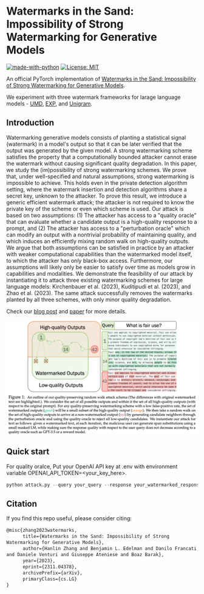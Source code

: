 # Watermarks in the Sand: Impossibility of Strong Watermarking for Generative Models

[![made-with-python](https://img.shields.io/badge/Made%20with-Python-red.svg)](#python)
[![License: MIT](https://img.shields.io/badge/License-MIT-yellow.svg)](https://opensource.org/licenses/MIT)

An official PyTorch implementation of [Watermarks in the Sand: Impossibility of Strong Watermarking for Generative Models](https://arxiv.org/abs/2311.04378).

We experiment with three watermark frameworks for larage language models - [UMD](https://arxiv.org/abs/2301.10226), [EXP](https://arxiv.org/abs/2307.15593), and [Unigram](https://arxiv.org/abs/2306.17439).

## Introduction
Watermarking generative models consists of planting a statistical signal (watermark) in a model's output so that it can be later verified that the output was generated by the given model. A strong watermarking scheme satisfies the property that a computationally bounded attacker cannot erase the watermark without causing significant quality degradation. In this paper, we study the (im)possibility of strong watermarking schemes. We prove that, under well-specified and natural assumptions, strong watermarking is impossible to achieve. This holds even in the private detection algorithm setting, where the watermark insertion and detection algorithms share a secret key, unknown to the attacker. To prove this result, we introduce a generic efficient watermark attack; the attacker is not required to know the private key of the scheme or even which scheme is used. Our attack is based on two assumptions: (1) The attacker has access to a "quality oracle" that can evaluate whether a candidate output is a high-quality response to a prompt, and (2) The attacker has access to a "perturbation oracle" which can modify an output with a nontrivial probability of maintaining quality, and which induces an efficiently mixing random walk on high-quality outputs. We argue that both assumptions can be satisfied in practice by an attacker with weaker computational capabilities than the watermarked model itself, to which the attacker has only black-box access. Furthermore, our assumptions will likely only be easier to satisfy over time as models grow in capabilities and modalities. We demonstrate the feasibility of our attack by instantiating it to attack three existing watermarking schemes for large language models: Kirchenbauer et al. (2023), Kuditipudi et al. (2023), and Zhao et al. (2023). The same attack successfully removes the watermarks planted by all three schemes, with only minor quality degradation.

Check our [blog post](https://www.harvard.edu/kempner-institute/2023/11/09/watermarking-in-the-sand/) and [paper](https://arxiv.org/abs/2311.04378) for more details.

<img align="center" src="assets/framework.jpg" width="750">


## Quick start

For quality oralce, Put your OpenAI API key at .env with environment variable OPENAI_API_TOKEN=<your_key_here>.

```python
python attack.py --query your_query --response your_watermarked_response
```

## Citation 
If you find this repo useful, please consider citing: 
```
@misc{zhang2023watermarks,
      title={Watermarks in the Sand: Impossibility of Strong Watermarking for Generative Models}, 
      author={Hanlin Zhang and Benjamin L. Edelman and Danilo Francati and Daniele Venturi and Giuseppe Ateniese and Boaz Barak},
      year={2023},
      eprint={2311.04378},
      archivePrefix={arXiv},
      primaryClass={cs.LG}
}
```
